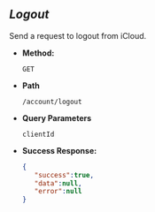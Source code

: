 *Logout*
----
  Send a request to logout from iCloud.

* **Method:**

  `GET`
  
* **Path**

  `/account/logout`
  
* **Query Parameters**
   
   `clientId`

* **Success Response:**
    
    ```json
    {
       "success":true,
       "data":null,
       "error":null
    }
    ```